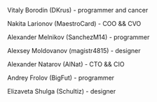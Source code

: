 Vitaly Borodin (DKrus) - programmer and cancer

Nakita Larionov (MaestroCard) - COO && CVO

Alexander Melnikov (SanchezM14) - programmer

Alexsey Moldovanov (magistr4815) - designer

Alexander Natarov (AlNat) - CTO && CIO

Andrey Frolov (BigFut) - programmer

Elizaveta Shulga (Schultiz) - designer
